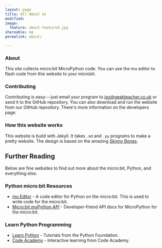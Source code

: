 ```yaml
---
layout: page
title: All About Us
modified:
image:
  feature: about-featured.jpg
shareable: no
permalink: about/

---
```

### About

This site collects  micro:bit MicroPython code. You can use the mu editor to flash code from this website to your microbit.

### Contributing

Contributing is easy---just email your program to jez@geekteacher.co.uk or send it to the GitHub repository. You can also download and run the website from our GitHub repository. There's more information on the developers page.

### How this website works

This website is build with Jekyll. It takes `.md` and `.py` programs to make a pretty website. The design is based on the amazing [Skinny Bones](https://github.com/mmistakes/skinny-bones-jekyll).

## Further Reading

Below are fine websites to find out more about the micro:bit, Python, and everything else.

### Python micro:bit Resources

* [mu Editor][1] - A code editor for Python on the micro:bit. This is used to write code for the micro:bit.
* [Micro:bit muPython API][2] - Developer-friend API docs for MicroPython for the micro:bit.

### Learn Python Programming

* [Learn Python][3] - Tutorials from the Python Foundation.
* [Code Academy][4] - Interactive learning from Code Academy.

[1]: https://github.com/ntoll/mu
[2]: http://microbit-micropython.readthedocs.org/en/latest/microbit_micropython_api.html
[3]: http://www.learnpython.org/
[4]: https://www.codecademy.com/learn/python
